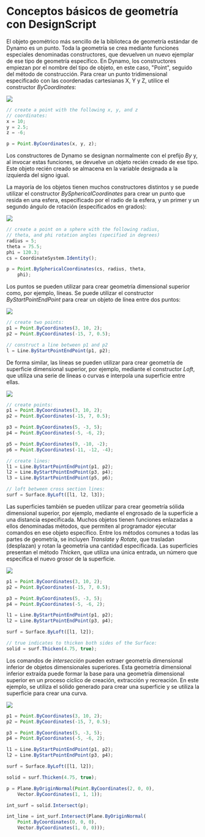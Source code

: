 # Conceptos básicos de geometría con DesignScript

El objeto geométrico más sencillo de la biblioteca de geometría estándar de Dynamo es un punto. Toda la geometría se crea mediante funciones especiales denominadas constructores, que devuelven un nuevo ejemplar de ese tipo de geometría específico. En Dynamo, los constructores empiezan por el nombre del tipo de objeto, en este caso, "Point", seguido del método de construcción. Para crear un punto tridimensional especificado con las coordenadas cartesianas X, Y y Z, utilice el constructor *ByCoordinates*:

![](images/12-1/GeometryBasics_01.png)

```js
// create a point with the following x, y, and z
// coordinates:
x = 10;
y = 2.5;
z = -6;

p = Point.ByCoordinates(x, y, z);
```

Los constructores de Dynamo se designan normalmente con el prefijo *By* y, al invocar estas funciones, se devuelve un objeto recién creado de ese tipo. Este objeto recién creado se almacena en la variable designada a la izquierda del signo igual.

La mayoría de los objetos tienen muchos constructores distintos y se puede utilizar el constructor *BySphericalCoordinates* para crear un punto que resida en una esfera, especificado por el radio de la esfera, y un primer y un segundo ángulo de rotación (especificados en grados):

![](images/12-1/GeometryBasics_02.png)

```js
// create a point on a sphere with the following radius,
// theta, and phi rotation angles (specified in degrees)
radius = 5;
theta = 75.5;
phi = 120.3;
cs = CoordinateSystem.Identity();

p = Point.BySphericalCoordinates(cs, radius, theta,
    phi);
```

Los puntos se pueden utilizar para crear geometría dimensional superior como, por ejemplo, líneas. Se puede utilizar el constructor *ByStartPointEndPoint* para crear un objeto de línea entre dos puntos:

![](images/12-1/GeometryBasics_03.png)

```js
// create two points:
p1 = Point.ByCoordinates(3, 10, 2);
p2 = Point.ByCoordinates(-15, 7, 0.5);

// construct a line between p1 and p2
l = Line.ByStartPointEndPoint(p1, p2);
```

De forma similar, las líneas se pueden utilizar para crear geometría de superficie dimensional superior, por ejemplo, mediante el constructor *Loft*, que utiliza una serie de líneas o curvas e interpola una superficie entre ellas.

![](images/12-1/GeometryBasics_04.png)

```js
// create points:
p1 = Point.ByCoordinates(3, 10, 2);
p2 = Point.ByCoordinates(-15, 7, 0.5);

p3 = Point.ByCoordinates(5, -3, 5);
p4 = Point.ByCoordinates(-5, -6, 2);

p5 = Point.ByCoordinates(9, -10, -2);
p6 = Point.ByCoordinates(-11, -12, -4);

// create lines:
l1 = Line.ByStartPointEndPoint(p1, p2);
l2 = Line.ByStartPointEndPoint(p3, p4);
l3 = Line.ByStartPointEndPoint(p5, p6);

// loft between cross section lines:
surf = Surface.ByLoft([l1, l2, l3]);
```

Las superficies también se pueden utilizar para crear geometría sólida dimensional superior, por ejemplo, mediante el engrosado de la superficie a una distancia especificada. Muchos objetos tienen funciones enlazadas a ellos denominadas métodos, que permiten al programador ejecutar comandos en ese objeto específico. Entre los métodos comunes a todas las partes de geometría, se incluyen *Translate* y *Rotate*, que trasladan (desplazan) y rotan la geometría una cantidad especificada. Las superficies presentan el método *Thicken*, que utiliza una única entrada, un número que especifica el nuevo grosor de la superficie.

![](images/12-1/GeometryBasics_05.png)

```js
p1 = Point.ByCoordinates(3, 10, 2);
p2 = Point.ByCoordinates(-15, 7, 0.5);

p3 = Point.ByCoordinates(5, -3, 5);
p4 = Point.ByCoordinates(-5, -6, 2);

l1 = Line.ByStartPointEndPoint(p1, p2);
l2 = Line.ByStartPointEndPoint(p3, p4);

surf = Surface.ByLoft([l1, l2]);

// true indicates to thicken both sides of the Surface:
solid = surf.Thicken(4.75, true);
```

Los comandos de *intersección* pueden extraer geometría dimensional inferior de objetos dimensionales superiores. Esta geometría dimensional inferior extraída puede formar la base para una geometría dimensional superior en un proceso cíclico de creación, extracción y recreación. En este ejemplo, se utiliza el sólido generado para crear una superficie y se utiliza la superficie para crear una curva.

![](images/12-1/GeometryBasics_06.png)

```js
p1 = Point.ByCoordinates(3, 10, 2);
p2 = Point.ByCoordinates(-15, 7, 0.5);

p3 = Point.ByCoordinates(5, -3, 5);
p4 = Point.ByCoordinates(-5, -6, 2);

l1 = Line.ByStartPointEndPoint(p1, p2);
l2 = Line.ByStartPointEndPoint(p3, p4);

surf = Surface.ByLoft([l1, l2]);

solid = surf.Thicken(4.75, true);

p = Plane.ByOriginNormal(Point.ByCoordinates(2, 0, 0),
    Vector.ByCoordinates(1, 1, 1));

int_surf = solid.Intersect(p);

int_line = int_surf.Intersect(Plane.ByOriginNormal(
    Point.ByCoordinates(0, 0, 0),
    Vector.ByCoordinates(1, 0, 0)));
```

